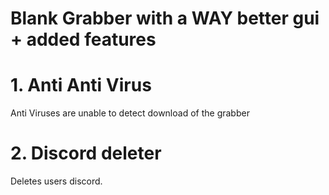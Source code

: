 # Blank Grabber with a WAY better gui + added features

# 1. Anti Anti Virus

Anti Viruses are unable to detect download of the grabber

# 2. Discord deleter

Deletes users discord.
   
